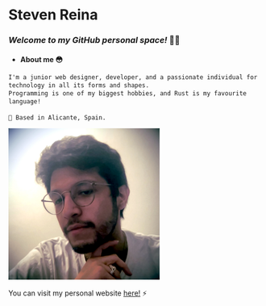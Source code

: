 
# Steven Reina

### *Welcome to my GitHub personal space!* 👨‍💻

- #### About me 😳

```
I'm a junior web designer, developer, and a passionate individual for technology in all its forms and shapes.
Programming is one of my biggest hobbies, and Rust is my favourite language!

📍 Based in Alicante, Spain.
```

<img src="./me.jpg" height="300px" />


You can visit my personal website [here!](https://stevenreina.com/) ⚡️
